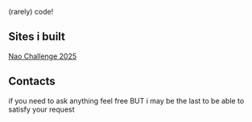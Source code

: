 (rarely) code!
<h2>Sites i built</h2>
<a href="https://www.youtube.com/@naotechchefs">Nao Challenge 2025</a>

<h2>Contacts</h2>
if you need to ask anything feel free BUT i may be the last to be able to satisfy your request
